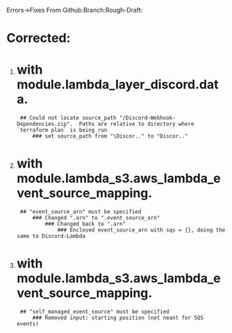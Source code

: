 Errors->Fixes From Github:Branch:Rough-Draft:

# Corrected:

1.
    # with module.lambda_layer_discord.data.

        ## Could not locate source_path "/Discord-Webhook-Dependencies.zip".  Paths are relative to directory where `terraform plan` is being run
            ### set source_path from "\Discor.." to "Discor.."
2.
    # with module.lambda_s3.aws_lambda_event_source_mapping.
        ## "event_source_arn" must be specified
            ### Changed ".arn" to ".event_source_arn"
                ### Changed back to ".arn"
                    ### Enclosed event_source_arn with sqs = {}, doing the same to Discord-Lambda

3.
    # with module.lambda_s3.aws_lambda_event_source_mapping.
        ## "self_managed_event_source" must be specified
            ### Removed input: starting position (not neant for SQS events)
            